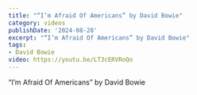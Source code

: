 ```yaml
---
title: "“I’m Afraid Of Americans” by David Bowie"
category: videos
publishDate: '2024-08-28'
excerpt: "“I’m Afraid Of Americans” by David Bowie"
tags:
- David Bowie
video: https://youtu.be/LT3cERVRoQo
---
```

“I’m Afraid Of Americans” by David Bowie
